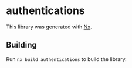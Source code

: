 # authentications

This library was generated with [Nx](https://nx.dev).

## Building

Run `nx build authentications` to build the library.
